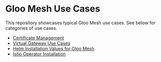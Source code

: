 # Gloo Mesh Use Cases

This repository showcases typical Gloo Mesh use cases.  See below for categories of use cases.

- [Certificate Management](./cert-management/README.md)
- [Virtual Gateway Use Cases](./virtual-gateway/README.md)
- [Helm Installation Values for Gloo Mesh](./helm-install)
- [Istio Operator Installation](./istio-install)
